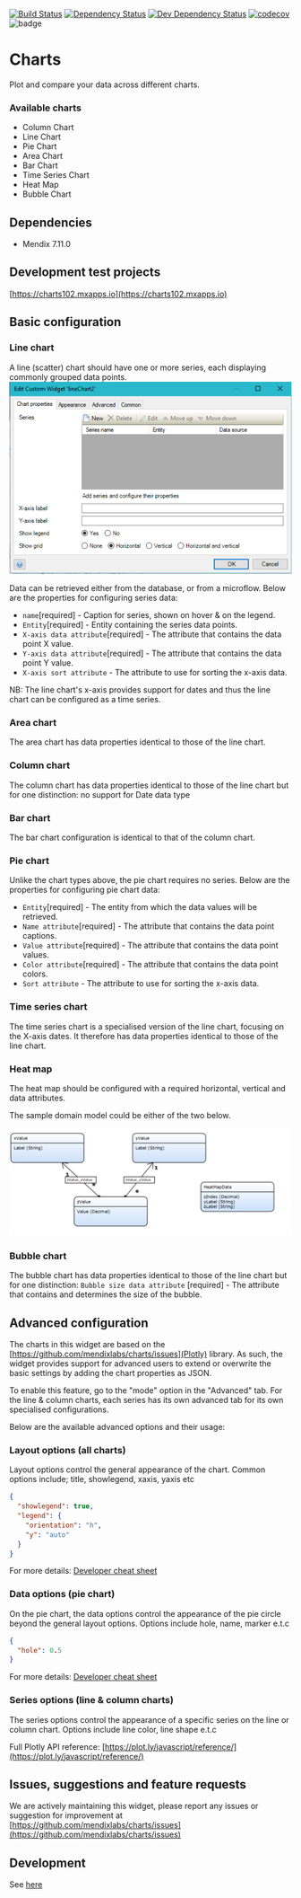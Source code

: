 [![Build Status](https://travis-ci.org/mendixlabs/charts.svg?branch=master)](https://travis-ci.org/mendixlabs/charts)
[![Dependency Status](https://david-dm.org/mendixlabs/charts.svg)](https://david-dm.org/mendixlabs/charts)
[![Dev Dependency Status](https://david-dm.org/mendixlabs/charts.svg#info=devDependencies)](https://david-dm.org/mendixlabs/charts#info=devDependencies)
[![codecov](https://codecov.io/gh/mendixlabs/charts/branch/master/graph/badge.svg)](https://codecov.io/gh/mendixlabs/charts)
![badge](https://img.shields.io/badge/mendix-7.7.1-green.svg)

# Charts
Plot and compare your data across different charts.

### Available charts
* Column Chart
* Line Chart
* Pie Chart
* Area Chart
* Bar Chart
* Time Series Chart
* Heat Map
* Bubble Chart

## Dependencies
* Mendix 7.11.0

## Development test projects
[https://charts102.mxapps.io](https://charts102.mxapps.io)

## Basic configuration

### Line chart
A line (scatter) chart should have one or more series, each displaying commonly grouped data points.
![LineChartProperties](/assets/LineChart_ChartProperties.png)

Data can be retrieved either from the database, or from a microflow.
Below are the properties for configuring series data:

* `name`[required] - Caption for series, shown on hover & on the legend.
* `Entity`[required] - Entity containing the series data points.
* `X-axis data attribute`[required] - The attribute that contains the data point X value.
* `Y-axis data attribute`[required] - The attribute that contains the data point Y value.
* `X-axis sort attribute` - The attribute to use for sorting the x-axis data.

NB: The line chart's x-axis provides support for dates and thus the line chart can be configured as a time series.

### Area chart
The area chart has data properties identical to those of the line chart.

### Column chart
The column chart has data properties identical to those of the line chart but for one distinction: no support for Date data type

### Bar chart
The bar chart configuration is identical to that of the column chart.

### Pie chart
Unlike the chart types above, the pie chart requires no series.
Below are the properties for configuring pie chart data:

* `Entity`[required] - The entity from which the data values will be retrieved.
* `Name attribute`[required] - The attribute that contains the data point captions.
* `Value attribute`[required] - The attribute that contains the data point values.
* `Color attribute`[required] - The attribute that contains the data point colors.
* `Sort attribute` - The attribute to use for sorting the x-axis data.

### Time series chart
The time series chart is a specialised version of the line chart, focusing on the X-axis dates. It therefore has data properties identical to those of the line chart.

### Heat map
The heat map should be configured with a required horizontal, vertical and data attributes.

The sample domain model could be either of the two below.

![Heat Map Sample Domain Model](/assets/heatmap_sample_domain_model.png)

### Bubble chart
The bubble chart has data properties identical to those of the line chart but for one distinction: `Bubble size data attribute` [required] - The attribute that contains and determines the size of the bubble.

## Advanced configuration
The charts in this widget are based on the [https://github.com/mendixlabs/charts/issues](Plotly) library.
As such, the widget provides support for advanced users to extend or overwrite the basic settings by adding the chart properties as JSON.

To enable this feature, go to the "mode" option in the "Advanced" tab.
For the line & column charts, each series has its own advanced tab for its own specialised configurations.

Below are the available advanced options and their usage:

### Layout options (all charts)
Layout options control the general appearance of the chart. Common options include; title, showlegend, xaxis, yaxis etc
```json
{
  "showlegend": true,
  "legend": {
    "orientation": "h",
    "y": "auto"
  }
}
```

For more details: [Developer cheat sheet](/AdvancedCheatSheet.md)

### Data options (pie chart)
On the pie chart, the data options control the appearance of the pie circle beyond the general layout options. Options include hole, name, marker e.t.c
``` json
{
  "hole": 0.5
}
```
For more details: [Developer cheat sheet](/AdvancedCheatSheet.md)

### Series options (line & column charts)
The series options control the appearance of a specific series on the line or column chart. Options include line color, line shape e.t.c

Full Plotly API reference: [https://plot.ly/javascript/reference/](https://plot.ly/javascript/reference/)

## Issues, suggestions and feature requests
We are actively maintaining this widget, please report any issues or suggestion for improvement at [https://github.com/mendixlabs/charts/issues](https://github.com/mendixlabs/charts/issues)

## Development
See [here](/Development.md)
